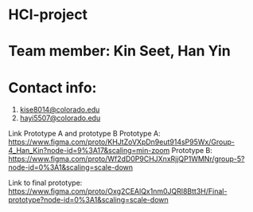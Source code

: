 # HCI-project
# Team member: Kin Seet, Han Yin
# Contact info:
1. kise8014@colorado.edu
2. hayi5507@colorado.edu

Link Prototype A and prototype B
Prototype A:
https://www.figma.com/proto/KHJtZoVXpDn9eut914sP95Wx/Group-4_Han_Kin?node-id=9%3A17&scaling=min-zoom
Prototype B:
https://www.figma.com/proto/Wf2dD0P9CHJXnxRjjQP1WMNr/group-5?node-id=0%3A1&scaling=scale-down

Link to final prototype:
https://www.figma.com/proto/Oxg2CEAlQx1nm0JQRl8Btt3H/Final-prototype?node-id=0%3A1&scaling=scale-down

